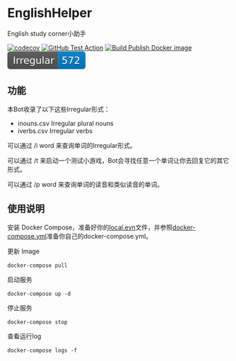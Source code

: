 # EnglishHelper
English study corner小助手

[![codecov](https://codecov.io/gh/HDCodePractice/EnglishHelper/branch/main/graph/badge.svg?token=X6E5R9NSdR)](https://codecov.io/gh/HDCodePractice/EnglishHelper) [![GitHub Test Action](https://github.com/HDCodePractice/EnglishHelper/actions/workflows/build_and_test.yaml/badge.svg)](https://github.com/HDCodePractice/EnglishHelper/actions/workflows/build_and_test.yaml) [![Build Publish Docker image](https://github.com/HDCodePractice/EnglishHelper/actions/workflows/build_and_publish_docker.yaml/badge.svg)](https://github.com/HDCodePractice/EnglishHelper/actions/workflows/build_and_publish_docker.yaml) ![Irregular Number](/irregular.svg?raw=true "Irregular Number")

## 功能

本Bot收录了以下这些Irregular形式：

* inouns.csv Irregular plural nouns
* iverbs.csv Irregular verbs

可以通过 /i word 来查询单词的Irregular形式。

可以通过 /t 来启动一个测试小游戏，Bot会寻找任意一个单词让你去回复它的其它形式。

可以通过 /p word 来查询单词的读音和类似读音的单词。

## 使用说明

安装 Docker Compose，准备好你的[local.evn](blob/main/localenv.example)文件，并参照[docker-compose.yml](blob/main/docker-compose.yml)准备你自己的docker-compose.yml。

更新 Image

```
docker-compose pull
```

启动服务

```
docker-compose up -d
```

停止服务

```
docker-compose stop
```

查看运行log

```
docker-compose logs -f
```